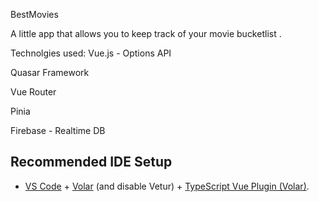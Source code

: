BestMovies

A little app that allows you to keep track of your movie bucketlist .

Technolgies used:
Vue.js - Options API

Quasar Framework

Vue Router

Pinia

Firebase - Realtime DB

## Recommended IDE Setup

- [VS Code](https://code.visualstudio.com/) + [Volar](https://marketplace.visualstudio.com/items?itemName=Vue.volar) (and disable Vetur) + [TypeScript Vue Plugin (Volar)](https://marketplace.visualstudio.com/items?itemName=Vue.vscode-typescript-vue-plugin).
